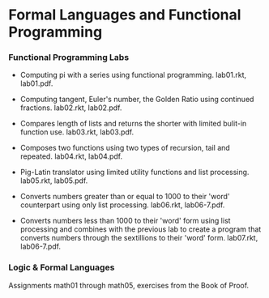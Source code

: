 # Formal Languages and Functional Programming 

### Functional Programming Labs
* Computing pi with a series using functional programming.
lab01.rkt, lab01.pdf.
  
* Computing tangent, Euler's number, the Golden Ratio using continued fractions.
lab02.rkt, lab02.pdf.
 
* Compares length of lists and returns the shorter with limited bulit-in function use.
lab03.rkt, lab03.pdf.

* Composes two functions using two types of recursion, tail and repeated.
lab04.rkt, lab04.pdf.
 
* Pig-Latin translator using limited utility functions and list processing.
lab05.rkt, lab05.pdf.

* Converts numbers greater than or equal to 1000 to their 'word' counterpart using only list processing.
lab06.rkt, lab06-7.pdf.
 
* Converts numbers less than 1000 to their 'word' form using list processing and combines with the previous lab to create a program that converts numbers through the sextillions to their 'word' form.
lab07.rkt, lab06-7.pdf.

### Logic & Formal Languages
Assignments math01 through math05, exercises from the Book of Proof. 
